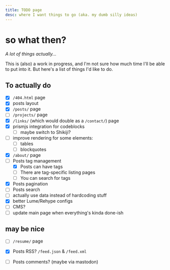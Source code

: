 ```yaml
---
title: TODO page
desc: where I want things to go (aka. my dumb silly ideas)
---
```


# so what then?

*A lot of things actually...*

This is (also) a work in progress, and I'm not sure how much time I'll be able to put into it. But here's a list of things I'd like to do.

## To actually do

- [x] `/404.html` page
- [x] posts layout
- [x] `/posts/` page
- [ ] `/projects/` page
- [x] `/links/` (which would double as a `/contact/`) page
- [x] prismjs integration for codeblocks
  - [ ] maybe switch to Shikiji?
- [ ] improve rendering for some elements:
  - [ ] tables
  - [ ] blockquotes
- [x] `/about/` page
- [ ] Posts tag management
  - [x] Posts can have tags
  - [ ] There are tag-specific listing pages
  - [ ] You can search for tags
- [x] Posts pagination
- [ ] Posts search
- [ ] actually use data instead of hardcoding stuff
- [x] better Lume/Rehype configs
- [ ] CMS?
- [ ] update main page when everything's kinda done-ish

## may be nice
- [ ] `/resume/` page
- [x] Posts RSS? `/feed.json` & `/feed.xml`
- [ ] Posts comments? (maybe via mastodon)


